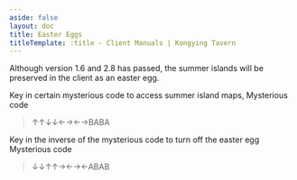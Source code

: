 ```yaml
---
aside: false
layout: doc
title: Easter Eggs
titleTemplate: :title - Client Manuals | Kongying Tavern
---
```


[文：【彩蛋】查看历史版本内容]: # 'https://support.qq.com/products/321980/faqs/97056'

Although version 1.6 and 2.8 has passed, the summer islands will be preserved in the client as an easter egg.

Key in certain mysterious code to access summer island maps,
Mysterious code

> ↑↑↓↓←→←→BABA

Key in the inverse of the mysterious code to turn off the easter egg
Mysterious code

> ↓↓↑↑→←→←ABAB
